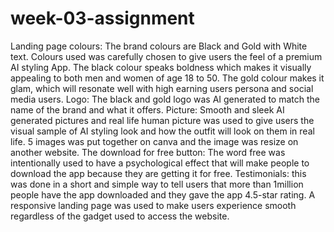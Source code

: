 # week-03-assignment
Landing page colours: The brand colours are Black and Gold with White text. Colours used was carefully chosen to give users the feel of a premium AI styling App. The black colour speaks boldness which makes it visually appealing to both men and women of age 18 to 50. The gold colour makes it glam, which will resonate well with high earning users persona and social media users.
Logo: The black and gold logo was AI generated to match the name of the brand and what it offers. 
Picture: Smooth and sleek AI generated pictures  and real life human picture was used to give users the visual sample of AI styling look and how the outfit will look on them in real life.
5 images was put together on canva and the image was resize on another website.
The download for free button: The word free was intentionally used to have a psychological effect that will make people to download the app because they are getting it for free.
Testimonials: this was done in a short and simple way to tell users that more than 1million people have the app downloaded and they gave the app 4.5-star rating.
A responsive landing page was used to make users experience smooth regardless of the gadget used to access the website.
